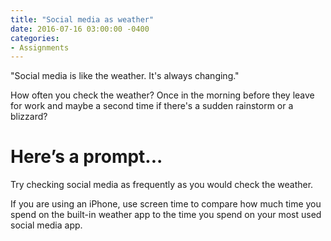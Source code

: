 ```yaml
---
title: "Social media as weather"
date: 2016-07-16 03:00:00 -0400
categories:
- Assignments
---
```


"Social media is like the weather. It's always changing."

How often you check the weather? Once in the morning before they leave for work and maybe a second time if there's a sudden rainstorm or a blizzard?

# Here’s a prompt...

<div class="prompt">
Try checking social media as frequently as you would check the weather.

If you are using an iPhone, use screen time to compare how much time you spend on the built-in weather app to the time you spend on your most used social media app.
</div>